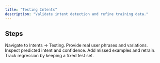 ```yaml
---
title: "Testing Intents"
description: "Validate intent detection and refine training data."
---
```


## Steps

<Steps>
<Step title="Open tester">
  Navigate to Intents → Testing.
</Step>
<Step title="Enter utterances">
  Provide real user phrases and variations.
</Step>
<Step title="Review results">
  Inspect predicted intent and confidence.
</Step>
<Step title="Refine">
  Add missed examples and retrain.
</Step>
</Steps>

<Tip>
Track regression by keeping a fixed test set.
</Tip>
